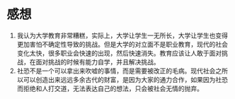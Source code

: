 # 感想
1. 我认为大学教育非常糟糕，实际上，大学让学生一无所长，大学让学生也变得更加害怕不确定性导致的挑战。但是大学的对立面不是职业教育，现代的社会变化太快，很多职业会快速的出现，然后快速消失。教育应该让人敢于面对挑战，在面对挑战的时候有能力自学，并且解决挑战。
2. 社恐不是一个可以拿出来吹嘘的事情，而是需要被改正的毛病。现代社会之所以可以创造出来远远多余古代的财富，是因为大家的通力合作，如果因为社恐而拒绝和人打交道，无法表达自己的想法，只会被社会无情的抛弃。
